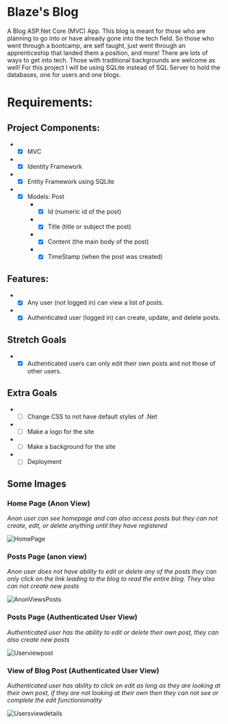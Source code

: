 # Blaze's Blog #

A Blog ASP.Net Core (MVC) App. This blog is meant for those who are planning to go into or have already gone into the tech field.
So those who went through a bootcamp, are self taught, just went through an apprenticeship that landed them a position, and more! There are lots of ways to get into tech.
Those with traditional backgrounds are welcome as well! For this project I will be using SQLite instead of SQL Server to hold the databases, one for users and one blogs.

# Requirements: #
## Project Components: ##
* -[x] MVC 
* -[x] Identity Framework 
* -[x] Entity Framework using SQLite
* -[x] Models: Post
    *  -[x] Id (numeric id of the post)
    * -[x] Title (title or subject the post)
    * -[x] Content (the main body of the post)
    * -[x] TimeStamp (when the post was created)
## Features: ##
* -[x] Any user (not logged in) can view a list of posts.
* -[x] Authenticated user (logged in) can create, update, and delete posts.

## Stretch Goals ##
* -[x] Authenticated users can only edit their own posts and not those of other users.

## Extra Goals ##
* -[ ] Change CSS to not have default styles of .Net
* -[ ] Make a logo for the site
* -[ ] Make a background for the site
* -[ ] Deployment

## Some Images ##

### Home Page (Anon View) ###
*Anon user can see homepage and can also access posts but they can not create, edit, or delete anything until they have registered*

![HomePage](https://user-images.githubusercontent.com/77519894/148849600-9c31a9b8-0e48-41a2-bd27-95cc972ee37a.png)

### Posts Page (anon view) ###
*Anon user does not have ability to edit or delete any of the posts they can only click on the link leading to the blog to read the entire blog. They also can not create
new posts*

![AnonViewsPosts](https://user-images.githubusercontent.com/77519894/148849692-24729320-cf43-4ca5-9852-ee37a327279a.png)

### Posts Page (Authenticated User View) ###
*Authenticated user has the ability to edit or delete their own post, they can also create new posts*

![Userviewpost](https://user-images.githubusercontent.com/77519894/148849745-f5c937d7-2adb-4f92-9b59-17e4d640fa49.png)

### View of Blog Post (Authenticated User View) ###
*Authenticated user has ability to click on edit as long as they are looking at their own post, if they are not looking at their own then they can not see or complete the edit
functionionality*

![Usersviewdetails](https://user-images.githubusercontent.com/77519894/148849783-e568fe3b-0244-4d23-a1b9-d4d07e558704.png)
